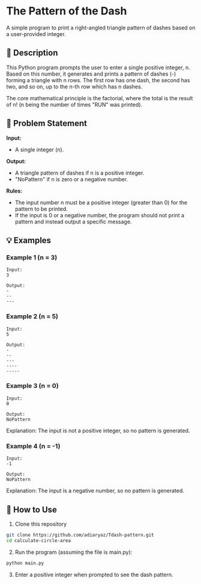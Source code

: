 # The Pattern of the Dash

A simple program to print a right-angled triangle pattern of dashes based on a user-provided integer.

## 📝 Description

This Python program prompts the user to enter a single positive integer, n. Based on this number, it generates and prints a pattern of dashes (-) forming a triangle with n rows. The first row has one dash, the second has two, and so on, up to the n-th row which has n dashes.

The core mathematical principle is the factorial, where the total is the result of n! (n being the number of times "RUN" was printed).

## 🎯 Problem Statement

**Input:** 
- A single integer (n).

**Output:** 
- A triangle pattern of dashes  if n is a positive integer.
- "NoPattern" if n is zero or a negative number.

**Rules:**
- The input number n must be a positive integer (greater than 0) for the pattern to be printed.
- If the input is 0 or a negative number, the program should not print a pattern and instead output a specific message.

## 💡 Examples

### Example 1 (n = 3)
```
Input:
3

Output:
-
--
---
```

### Example 2 (n = 5)
```
Input:
5

Output:
-
--
---
----
-----
```

### Example 3 (n = 0)
```
Input:
0

Output:
NoPattern
```
Explanation: The input is not a positive integer, so no pattern is generated.

### Example 4 (n = -1)
```
Input:
-1

Output:
NoPattern
```
Explanation: The input is a negative number, so no pattern is generated.


## 🚀 How to Use

1. Clone this repository
```bash
git clone https://github.com/adiaryaz/Tdash-pattern.git
cd calculate-circle-area
```

2. Run the program (assuming the file is main.py):
```bash
python main.py
```

3. Enter a positive integer when prompted to see the dash pattern.

